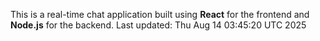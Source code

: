 This is a real-time chat application built using **React** for the frontend and **Node.js** for the backend.
Last updated: Thu Aug 14 03:45:20 UTC 2025
